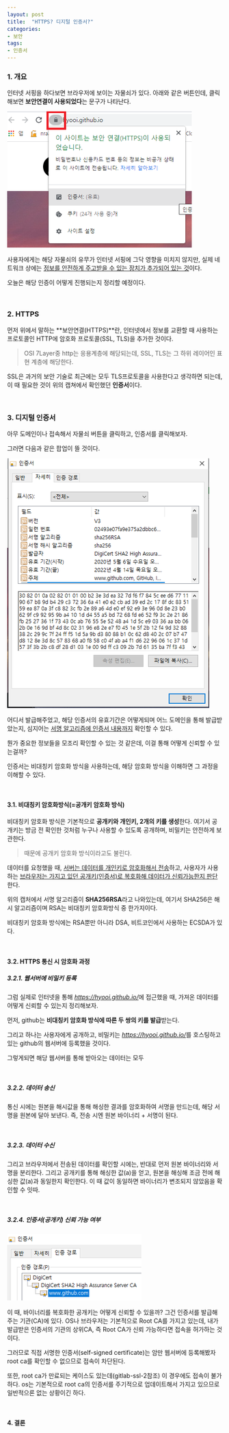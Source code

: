```yaml
---
layout: post
title:  "HTTPS? 디지털 인증서?"
categories:
- 보안
tags:
- 인증서
---
```


### 1. 개요
인터넷 서핑을 하다보면 브라우저에 보이는 자물쇠가 있다.
아래와 같은 버튼인데, 클릭해보면 **보안연결이 사용되었다**는 문구가 나타난다.

![http-lock](/assets/images/http-lock.PNG)

사용자에게는 해당 자물쇠의 유무가 인터넷 서핑에 그닥 영향을 미치지 않지만,
실제 네트워크 상에는 <ins>정보를 안전하게 주고받을 수 있는 장치가 추가되어 있는 것</ins>이다.

오늘은 해당 인증이 어떻게 진행되는지 정리할 예정이다.

<br/>

### 2. HTTPS
먼저 위에서 말하는 **보안연결(HTTPS)**란, 인터넷에서 정보를 교환할 때 사용하는 프로토콜인 HTTP에 
암호화 프로토콜(SSL, TLS)을 추가한 것이다.
> OSI 7Layer중 http는 응용계층에 해당되는데, SSL, TLS는 그 하위 레이어인 표현 계층에 해당한다.

SSL은 과거의 보안 기술로 최근에는 모두 TLS프로토콜을 사용한다고 생각하면 되는데,
이 때 필요한 것이 위의 캡쳐에서 확인했던 **인증서**이다.

<br/>

### 3. 디지털 인증서
아무 도메인이나 접속해서 자물쇠 버튼을 클릭하고, 인증서를 클릭해보자.

그러면 다음과 같은 팝업이 뜰 것이다.

![certificate](/assets/images/blog-certificate.png)

어디서 발급해주었고, 해당 인증서의 유효기간은 어떻게되며 어느 도메인을 통해 발급받았는지,
심지어는 <ins>서명 알고리즘에 인증서 내용까지</ins> 확인할 수 있다.

뭔가 중요한 정보들을 모조리 확인할 수 있는 것 같은데, 이걸 통해 어떻게 신뢰할 수 있는걸까?

인증서는 비대칭키 암호화 방식을 사용하는데, 해당 암호화 방식을 이해하면 그 과정을 이해할 수 있다.

<br/>

#### 3.1. 비대칭키 암호화방식(=공개키 암호화 방식)
비대칭키 암호화 방식은 기본적으로 **공개키와 개인키, 2개의 키를 생성**한다.
여기서 공개키는 방금 전 확인한 것처럼 누구나 사용할 수 있도록 공개하며, 비밀키는 안전하게 보관한다.
> 때문에 공개키 암호화 방식이라고도 불린다.

데이터를 요청했을 때, <ins>서버는 데이터를 개인키로 암호화해서 전송</ins>하고, 
사용자가 사용하는 <ins>브라우저는 가지고 있던 공개키(인증서)로 복호화해 데이터가 신뢰가능한지 판단</ins>한다.

위의 캡처에서 서명 알고리즘이 **SHA256RSA**라고 나와있는데,
여기서 SHA256은 해시 알고리즘이며 RSA는 비대칭키 암호화방식 중 한가지이다.

비대칭키 암호화 방식에는 RSA뿐만 아니라 DSA, 비트코인에서 사용하는 ECSDA가 있다.

<br/>

#### 3.2. HTTPS 통신 시 암호화 과정
##### 3.2.1. 웹서버에 비밀키 등록
그럼 실제로 인터넷을 통해 <var>https://hyooi.github.io/</var>에 접근했을 때, 가져온 데이터를 어떻게 신뢰할 수 있는지 정리해보자.

먼저, github는 **비대칭키 암호화 방식에 따른 두 쌍의 키를 발급**받는다.

그리고 하나는 사용자에게 공개하고, 비밀키는 <var>https://hyooi.github.io/</var>를 호스팅하고 있는 github의 웹서버에 등록했을 것이다.

그렇게되면 해당 웹서버를 통해 받아오는 데이터는 모두 

<br/>

##### 3.2.2. 데이터 송신
통신 시에는 원본을 해시값을 통해 해싱한 결과를 암호화하여 서명을 만드는데,
해당 서명을 원본에 달아 보낸다. 즉, 전송 시엔 원본 바이너리 + 서명이 된다.

<br/>

##### 3.2.3. 데이터 수신
그리고 브라우저에서 전송된 데이터를 확인할 시에는,
반대로 먼저 원본 바이너리와 서명을 분리한다.
그리고 공개키를 통해 해싱한 값(a)을 얻고, 원본을 해싱해 조금 전에 해싱한 값(a)과 동일한지 확인한다.
이 때 값이 동일하면 바이너리가 변조되지 않았음을 확인할 수 잇따.

<br/>

##### 3.2.4. 인증서(공개키) 신뢰 가능 여부
![root-ca](/assets/images/root-ca.png)

이 때, 바이너리를 복호화한 공개키는 어떻게 신뢰할 수 있을까?
그건 인증서를 발급해주는 기관(CA)에 있다.
OS나 브라우저는 기본적으로 Root CA를 가지고 있는데, 내가 발급받은 인증서의 기관의 상위CA, 
즉 Root CA가 신뢰 가능하다면 접속을 허가하는 것이다.

그러므로 직접 서명한 인증서(self-signed certificate)는 암만 웹서버에 등록해봤자
root ca를 확인할 수 없으므로 접속이 차단된다.

또한, root ca가 만료되는 케이스도 있는데(gitlab-ssl-2참조) 이 경우에도 접속이 불가하다.
os는 기본적으로 root ca의 인증서를 주기적으로 업데이트해서 가지고 있으므로 일반적으론 없는 상황이긴 하다.

<br/>

#### 4. 결론
